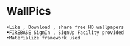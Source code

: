 # WallPics

    •Like , Download , share free HD wallpapers
    •FIREBASE SignIn , SignUp Facility provided
    •Materialize framework used

